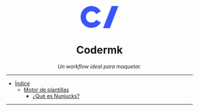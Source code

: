 <div align='center'>
  <img height="60" src="https://raw.githubusercontent.com/dsaza/codermk/main/code-labs.svg">
  <h1>Codermk</h1>

  <i>Un workflow ideal para maquetar.</i>
</div>

---

- [Índice](#índice)
  - [Motor de plantillas](#motor-de-plantilals)
    - [¿Qué es Nunjucks?](#qué-es-nunjucks)

---
